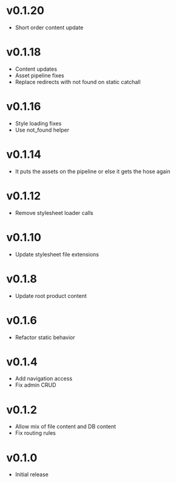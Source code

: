 # v0.1.20
* Short order content update

# v0.1.18
* Content updates
* Asset pipeline fixes
* Replace redirects with not found on static catchall

# v0.1.16
* Style loading fixes
* Use not_found helper

# v0.1.14
* It puts the assets on the pipeline or else it gets the hose again

# v0.1.12
* Remove stylesheet loader calls

# v0.1.10
* Update stylesheet file extensions

# v0.1.8
* Update root product content

# v0.1.6
* Refactor static behavior

# v0.1.4
* Add navigation access
* Fix admin CRUD

# v0.1.2
* Allow mix of file content and DB content
* Fix routing rules

# v0.1.0
* Initial release
